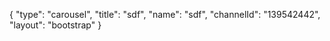 {
    "type": "carousel",
    "title": "sdf",
    "name": "sdf",
    "channelId": "139542442",
    "layout": "bootstrap"
}